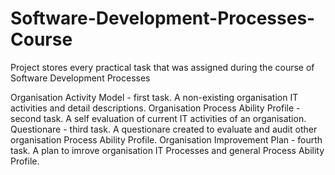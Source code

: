 # Software-Development-Processes-Course
Project stores every practical task that was assigned during the course of Software Development Processes

Organisation Activity Model - first task. A non-existing organisation IT activities and detail descriptions.
Organisation Process Ability Profile - second task. A self evaluation of current IT activities of an organisation.
Questionare - third task. A questionare created to evaluate and audit other organisation Process Ability Profile.
Organisation Improvement Plan - fourth task. A plan to imrove organisation IT Processes and general Process Ability Profile.
